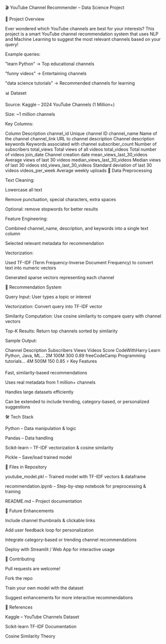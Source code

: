 🎬 YouTube Channel Recommender – Data Science Project

🚀 Project Overview

Ever wondered which YouTube channels are best for your interests?
This project is a smart YouTube channel recommendation system that uses NLP and Machine Learning to suggest the most relevant channels based on your query!

Example queries:

"learn Python" → Top educational channels

"funny videos" → Entertaining channels

"data science tutorials" → Recommended channels for learning

📊 Dataset

Source: Kaggle – 2024 YouTube Channels (1 Million+)

Size: ~1 million channels

Key Columns:

Column	Description
channel_id	Unique channel ID
channel_name	Name of the channel
channel_link	URL to channel
description	Channel description
keywords	Keywords associated with channel
subscriber_count	Number of subscribers
total_views	Total views of all videos
total_videos	Total number of videos
join_date	Channel creation date
mean_views_last_30_videos	Average views of last 30 videos
median_views_last_30_videos	Median views of last 30 videos
std_views_last_30_videos	Standard deviation of last 30 videos
videos_per_week	Average weekly uploads
🧹 Data Preprocessing

Text Cleaning:

Lowercase all text

Remove punctuation, special characters, extra spaces

Optional: remove stopwords for better results

Feature Engineering:

Combined channel_name, description, and keywords into a single text column

Selected relevant metadata for recommendation

Vectorization:

Used TF-IDF (Term Frequency-Inverse Document Frequency) to convert text into numeric vectors

Generated sparse vectors representing each channel

🤖 Recommendation System

Query Input: User types a topic or interest

Vectorization: Convert query into TF-IDF vector

Similarity Computation: Use cosine similarity to compare query with channel vectors

Top-K Results: Return top channels sorted by similarity

Sample Output:

Channel	Description	Subscribers	Views	Videos	Score
CodeWithHarry	Learn Python, Java, ML...	2M	100M	300	0.89
freeCodeCamp	Programming tutorials...	4M	500M	150	0.85
⚡ Key Features

Fast, similarity-based recommendations

Uses real metadata from 1 million+ channels

Handles large datasets efficiently

Can be extended to include trending, category-based, or personalized suggestions

🛠 Tech Stack

Python – Data manipulation & logic

Pandas – Data handling

Scikit-learn – TF-IDF vectorization & cosine similarity

Pickle – Save/load trained model

📁 Files in Repository

youtube_model.pkl – Trained model with TF-IDF vectors & dataframe

recommendation.ipynb – Step-by-step notebook for preprocessing & training

README.md – Project documentation

🎯 Future Enhancements

Include channel thumbnails & clickable links

Add user feedback loop for personalization

Integrate category-based or trending channel recommendations

Deploy with Streamlit / Web App for interactive usage

👏 Contributing

Pull requests are welcome!

Fork the repo

Train your own model with the dataset

Suggest enhancements for more interactive recommendations

📌 References

Kaggle – YouTube Channels Dataset

Scikit-learn TF-IDF Documentation

Cosine Similarity Theory
